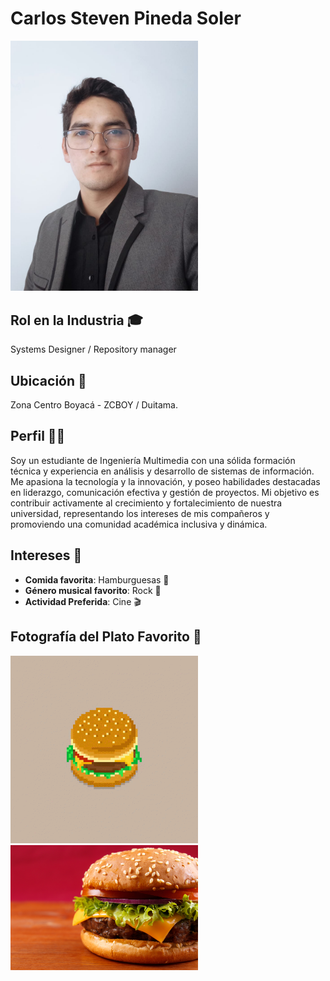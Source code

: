 # Carlos Steven Pineda Soler
<img src="/Carlos%20Steven%20Pineda%20Soler/foto.jpeg" alt="Foto de Carlos Pineda" width="300"/>

## Rol en la Industria 🎓
Systems Designer / Repository manager

## Ubicación 📍
Zona Centro Boyacá - ZCBOY / Duitama.

## Perfil 👨‍🎓
Soy un estudiante de Ingeniería Multimedia con una sólida formación técnica y experiencia en análisis y desarrollo de sistemas de información. Me apasiona la tecnología y la innovación, y poseo habilidades destacadas en liderazgo, comunicación efectiva y gestión de proyectos. Mi objetivo es contribuir activamente al crecimiento y fortalecimiento de nuestra universidad, representando los intereses de mis compañeros y promoviendo una comunidad académica inclusiva y dinámica.

## Intereses 🎯
- **Comida favorita**: Hamburguesas 🍔
- **Género musical favorito**: Rock 🎸
- **Actividad Preferida**: Cine 🎬

## Fotografía del Plato Favorito 📸
<img src="/Carlos%20Steven%20Pineda%20Soler/hamburguesa1.gif" alt="Foto de Carlos Pineda" width="300"/>
<img src="/Carlos%20Steven%20Pineda%20Soler/hamburguesa.jpg" alt="Foto de Carlos Pineda" width="300"/>
